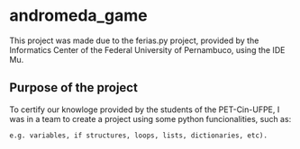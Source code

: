 # andromeda_game
This project was made due to the ferias.py project, provided by the Informatics Center of the Federal University of Pernambuco, using the IDE Mu.

## Purpose of the project
To certify our knowloge provided by the students of the PET-Cin-UFPE, I was in a team to create a project using some python funcionalities, such as:
```
e.g. variables, if structures, loops, lists, dictionaries, etc).
```

### 
